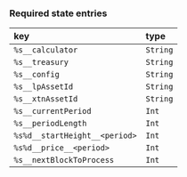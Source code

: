 ### Required state entries

| key                           | type     |
| :---------------------------- | :------- |
| `%s__calculator`              | `String` |
| `%s__treasury`                | `String` |
| `%s__config`                  | `String` |
| `%s__lpAssetId`               | `String` |
| `%s__xtnAssetId`              | `String` |
| `%s__currentPeriod`           | `Int`    |
| `%s__periodLength`            | `Int`    |
| `%s%d__startHeight__<period>` | `Int`    |
| `%s%d__price__<period>`       | `Int`    |
| `%s__nextBlockToProcess`      | `Int`    |
